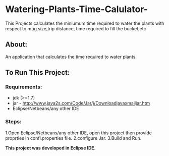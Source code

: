 # Watering-Plants-Time-Calulator-
This Projects calculates the miniumum time required to water the plants with respect to mug size,trip distance, time required to fill the bucket,etc


## **About:**

An application that calculates the time required to water plants. 
 
## **To Run This Project:**
### **Requirements:**
- jdk (>=1.7) 
- jar - http://www.java2s.com/Code/Jar/j/Downloadjavaxmailjar.htm
- Eclipse/Netbeans/any other IDE 

### **Steps:**
1.Open Eclipse/Netbeans/any other IDE, open this project then provide proprties in confi.properties file.
2.configure Jar.
3.Build and Run.

**This project was developed in Eclipse IDE.**



